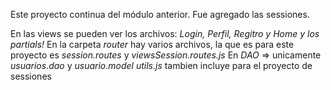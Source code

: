 Este proyecto continua del módulo anterior.
Fue agregado las sessiones.


En las views se pueden ver los archivos: *Login, Perfil, Regitro y Home y los partials!*
En la carpeta *router* hay varios archivos, la que es para este proyecto es *session.routes* y *viewsSession.routes.js*
En *DAO* => unicamente *usuarios.dao* y *usuario.model*
*utils.js* tambien incluye para el proyecto de sessiones